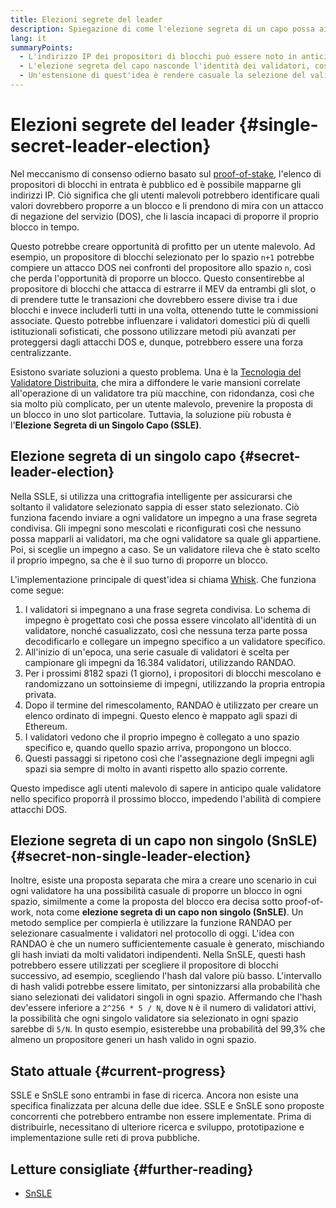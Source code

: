 ```yaml
---
title: Elezioni segrete del leader
description: Spiegazione di come l'elezione segreta di un capo possa aiutare a proteggere i validatori dagli attacchi
lang: it
summaryPoints:
  - L'indirizzo IP dei propositori di blocchi può essere noto in anticipo, rendendoli vulnerabili agli attacchi
  - L'elezione segreta del capo nasconde l'identità dei validatori, così che non possano essere conosciuti in anticipo
  - Un'estensione di quest'idea è rendere casuale la selezione del validatore, per ogni spazio.
---
```


# Elezioni segrete del leader {#single-secret-leader-election}

Nel meccanismo di consenso odierno basato sul [proof-of-stake](/developers/docs/consensus-mechanisms/pos), l'elenco di propositori di blocchi in entrata è pubblico ed è possibile mapparne gli indirizzi IP. Ciò significa che gli utenti malevoli potrebbero identificare quali valori dovrebbero proporre a un blocco e li prendono di mira con un attacco di negazione del servizio (DOS), che li lascia incapaci di proporre il proprio blocco in tempo.

Questo potrebbe creare opportunità di profitto per un utente malevolo. Ad esempio, un propositore di blocchi selezionato per lo spazio `n+1` potrebbe compiere un attacco DOS nei confronti del propositore allo spazio `n`, così che perda l'opportunità di proporre un blocco. Questo consentirebbe al propositore di blocchi che attacca di estrarre il MEV da entrambi gli slot, o di prendere tutte le transazioni che dovrebbero essere divise tra i due blocchi e invece includerli tutti in una volta, ottenendo tutte le commissioni associate. Questo potrebbe influenzare i validatori domestici più di quelli istituzionali sofisticati, che possono utilizzare metodi più avanzati per proteggersi dagli attacchi DOS e, dunque, potrebbero essere una forza centralizzante.

Esistono svariate soluzioni a questo problema. Una è la [Tecnologia del Validatore Distribuita](https://github.com/ethereum/distributed-validator-specs), che mira a diffondere le varie mansioni correlate all'operazione di un validatore tra più macchine, con ridondanza, così che sia molto più complicato, per un utente malevolo, prevenire la proposta di un blocco in uno slot particolare. Tuttavia, la soluzione più robusta è l'**Elezione Segreta di un Singolo Capo (SSLE)**.

## Elezione segreta di un singolo capo {#secret-leader-election}

Nella SSLE, si utilizza una crittografia intelligente per assicurarsi che soltanto il validatore selezionato sappia di esser stato selezionato. Ciò funziona facendo inviare a ogni validatore un impegno a una frase segreta condivisa. Gli impegni sono mescolati e riconfigurati così che nessuno possa mapparli ai validatori, ma che ogni validatore sa quale gli appartiene. Poi, si sceglie un impegno a caso. Se un validatore rileva che è stato scelto il proprio impegno, sa che è il suo turno di proporre un blocco.

L'implementazione principale di quest'idea si chiama [Whisk](https://ethresear.ch/t/whisk-a-practical-shuffle-based-ssle-protocol-for-ethereum/11763). Che funziona come segue:

1. I validatori si impegnano a una frase segreta condivisa. Lo schema di impegno è progettato così che possa essere vincolato all'identità di un validatore, nonché casualizzato, così che nessuna terza parte possa decodificarlo e collegare un impegno specifico a un validatore specifico.
2. All'inizio di un'epoca, una serie casuale di validatori è scelta per campionare gli impegni da 16.384 validatori, utilizzando RANDAO.
3. Per i prossimi 8182 spazi (1 giorno), i propositori di blocchi mescolano e randomizzano un sottoinsieme di impegni, utilizzando la propria entropia privata.
4. Dopo il termine del rimescolamento, RANDAO è utilizzato per creare un elenco ordinato di impegni. Questo elenco è mappato agli spazi di Ethereum.
5. I validatori vedono che il proprio impegno è collegato a uno spazio specifico e, quando quello spazio arriva, propongono un blocco.
6. Questi passaggi si ripetono così che l'assegnazione degli impegni agli spazi sia sempre di molto in avanti rispetto allo spazio corrente.

Questo impedisce agli utenti malevolo di sapere in anticipo quale validatore nello specifico proporrà il prossimo blocco, impedendo l'abilità di compiere attacchi DOS.

## Elezione segreta di un capo non singolo (SnSLE) {#secret-non-single-leader-election}

Inoltre, esiste una proposta separata che mira a creare uno scenario in cui ogni validatore ha una possibilità casuale di proporre un blocco in ogni spazio, similmente a come la proposta del blocco era decisa sotto proof-of-work, nota come **elezione segreta di un capo non singolo (SnSLE)**. Un metodo semplice per compierla è utilizzare la funzione RANDAO per selezionare casualmente i validatori nel protocollo di oggi. L'idea con RANDAO è che un numero sufficientemente casuale è generato, mischiando gli hash inviati da molti validatori indipendenti. Nella SnSLE, questi hash potrebbero essere utilizzati per scegliere il propositore di blocchi successivo, ad esempio, scegliendo l'hash dal valore più basso. L'intervallo di hash validi potrebbe essere limitato, per sintonizzarsi alla probabilità che siano selezionati dei validatori singoli in ogni spazio. Affermando che l'hash dev'essere inferiore a `2^256 * 5 / N`, dove `N` è il numero di validatori attivi, la possibilità che ogni singolo validatore sia selezionato in ogni spazio sarebbe di `5/N`. In qusto esempio, esisterebbe una probabilità del 99,3% che almeno un propositore generi un hash valido in ogni spazio.

## Stato attuale {#current-progress}

SSLE e SnSLE sono entrambi in fase di ricerca. Ancora non esiste una specifica finalizzata per alcuna delle due idee. SSLE e SnSLE sono proposte concorrenti che potrebbero entrambe non essere implementate. Prima di distribuirle, necessitano di ulteriore ricerca e sviluppo, prototipazione e implementazione sulle reti di prova pubbliche.

## Letture consigliate {#further-reading}

- [SnSLE](https://ethresear.ch/t/secret-non-single-leader-election/11789)
